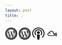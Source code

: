 ```yaml
---
layout: post
title: . 
---
```

<a href="http://meinlebenaufbali.wordpress.com/"><img src="images/wordpress.svg" height="40px" width="40px" /></a>
<a href="http://rantlr.wordpress.com/"><img src="images/wordpress.svg" height="40px" width="40px" /></a>
<a href="http://eindruecke-von-anderswo.de/"><img src="images/podcast.png" height="40px" width="40px" /></a>
<a href="http://mixcloud.com/fxsp//"><img src="images/mixcloud.jpg" height="40px" width="40px" /></a>
<br />
<a href="https://linkedin.com/{{ site.footer-links.linkedin}}"><i class="svg-icon linkedin"></i></a>
<a href="https://github.com/{{ site.footer-links.github}}"><i class="svg-icon github"></i></a>
<a href="https://twitter.com/{{ site.footer-links.twitter}}"><i class="svg-icon twitter"></i></a>

